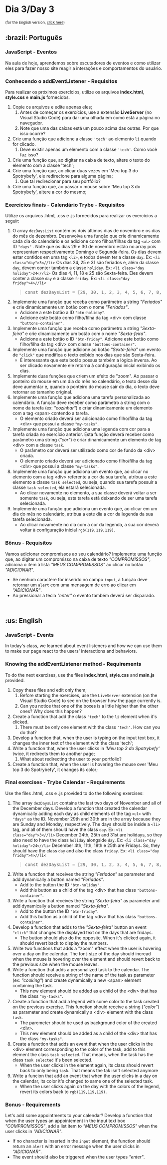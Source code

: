 # Dia 3/Day 3

<small>(for the English version, <a href="#en">click here</a>)</small>

<h2>:brazil: Português</h2>
<h3>JavaScript - Eventos</h3>
<p>Na aula de hoje, aprendemos sobre escutadores de eventos e como utilizar eles para fazer nosso site reagir a interações e comportamentos do usuário.</p>
<h3>Conhecendo o addEventListener - Requisitos</h3>
<p>Para realizar os próximos exercícios, utilize os arquivos <strong>index.html</strong>, <strong>style.css</strong> e <strong>main.js</strong> fornecidos.</p>
<ol>
  <li>Copie os arquivos e edite apenas eles;
    <ol>
      <li>Antes de começar os exercícios, use a extensão <strong>LiveServer</strong> (no Visual Studio Code) para dar uma olhada em como está a página no navegador.</li>
      <li>Note que uma das caixas está um pouco acima das outras. Por que isso ocorre?</li>
    </ol>
  </li>
  <li>Crie uma função que adicione a classe <code>'tech'</code> ao elemento <code>li</code> quando for clicado.
    <ol>
      <li>Deve existir apenas um elemento com a classe <code>'tech'</code>. Como você faz isso?</li>
    </ol>
  </li>
  <li>Crie uma função que, ao digitar na caixa de texto, altere o texto do elemento com a classe 'tech';</li>
  <li>Crie uma função que, ao clicar duas vezes em 'Meu top 3 do Spotrybefy', ele redirecione para alguma página;
    <ol>
      <li>Que tal redirecionar para seu portfólio?</li>
    </ol>
  </li>
  <li>Crie uma função que, ao passar o mouse sobre 'Meu top 3 do Spotrybefy', altere a cor do mesmo;</li>
</ol>
<h3>Exercícios finais - Calendário Trybe - Requisitos</h3>
<p>Utilize os arquivos .html, .css e .js fornecidos para realizar os exercícios a seguir:</p>
<ol>
  <li>O array <code>dezDaysList</code> contém os dois últimos dias de novembro e os dias do mês de dezembro. Desenvolva uma função que crie dinamicamente cada dia do calendário e os adicione como filhos/filhas da tag <code>&lt;ul&gt;</code> com ID <code>"days"</code> . Note que os dias 29 e 30 de novembro estão no array pois representam respectivamente Domingo e Segunda-feira.
  Os dias devem estar contidos em uma tag <code>&lt;li&gt;</code>, e todos devem ter a classe <code>day</code>. Ex: <code>&lt;li class="day"&gt;3&lt;//li&gt;</code>
  Os dias 24, 25 e 31 são feriados e, além da classe <code>day</code>, devem conter também a classe <code>holiday</code>. Ex: <code>&lt;li class="day holiday">24&lt;//li&gt;</code>
  Os dias 4, 11, 18 e 25 são Sexta-feira. Eles devem conter a classe <code>day</code> e a classe <code>friday</code>. Ex: <code>&lt;li class="day friday">4&gt;//li&lt;</code>
    <blockquote>
  <pre>
const dezDaysList = [29, 30, 1, 2, 3, 4, 5, 6, 7, 8, 9, 10, 11, 12, 13, 14, 15, 16, 17, 18, 19, 20, 21, 22, 23, 24, 25, 26, 27, 28, 29, 30, 31];</pre>
    </blockquote>
  </li>
  <li>Implemente uma função que receba como parâmetro a string <em>"Feriados"</em> e crie dinamicamente um botão com o nome <em>"Feriados"</em>.
    <ul>
      <li>Adicione a este botão a ID <code>"btn-holiday"</code>.</li>
      <li>Adicione este botão como filho/filha da tag &lt;div&gt; com classe <code>"buttons-container"</code>.</li>
    </ul>
  </li>
  <li>Implemente uma função que receba como parâmetro a string <em>"Sexta-feira"</em> e crie dinamicamente um botão com o nome <em>"Sexta-feira"</em>.
    <ul>
      <li>Adicione a este botão o ID <code>"btn-friday"</code>.
        Adicione este botão como filho/filha da tag &lt;div&gt; com classe <code>"buttons-container"</code>.
      </li>
    </ul>
  </li>
  <li>
    Implemente uma função que adicione ao botão <em>"Sexta-feira"</em> um evento de <code>"click"</code> que modifica o texto exibido nos dias que são Sexta-feira.
    <ul>
      <li>É interessante que este botão possua também a lógica inversa. Ao ser clicado novamente ele retorna à configuração inicial exibindo os dias.</li>
    </ul>
  </li>
  <li>Implemente duas funções que criem um efeito de "zoom". Ao passar o ponteiro do mouse em um dia do mês no calendário, o texto desse dia deve aumentar e, quando o ponteiro do mouse sair do dia, o texto deve retornar ao tamanho original.</li>
  <li>Implemente uma função que adiciona uma tarefa personalizada ao calendário. A função deve receber como parâmetro a string com o nome da tarefa (ex: <em>"cozinhar"</em>) e criar dinamicamente um elemento com a tag &lt;span&gt; contendo a tarefa.
    <ul>
      <li>O elemento criado deverá ser adicionado como filho/filha da tag &lt;div&gt; que possui a classe <code>"my-tasks"</code>.</li>
    </ul>
  </li>
  <li>Implemente uma função que adiciona uma legenda com cor para a tarefa criada no exercício anterior. Esta função deverá receber como parâmetro uma string (<em>"cor"</em>) e criar dinamicamente um elemento de tag &lt;div&gt; com a classe <code>task</code>.
    <ul>
      <li>O parâmetro cor deverá ser utilizado como cor de fundo da &lt;div&gt; criada.</li>
      <li>O elemento criado deverá ser adicionado como filho/filha da tag &lt;div&gt; que possui a classe <code>"my-tasks"</code>.</li>
    </ul>
  </li>
  <li>Implemente uma função que adiciona um evento que, ao clicar no elemento com a tag &lt;div&gt; referente a cor da sua tarefa, atribua a este elemento a classe <code>task selected</code>, ou seja, quando sua tarefa possuir a classe <code>task selected</code>, ela estará selecionada.
    <ul>
      <li>Ao clicar novamente no elemento, a sua classe deverá voltar a ser somente <code>task</code>, ou seja, esta tarefa está deixando de ser uma tarefa selecionada.</li>
    </ul>
  </li>
  <li>Implemente uma função que adiciona um evento que, ao clicar em um dia do mês no calendário, atribua a este dia a cor da legenda da sua tarefa selecionada.
  <ul>
    <li>Ao clicar novamente no dia com a cor da legenda, a sua cor deverá voltar à configuração inicial <code>rgb(119,119,119)</code>.</li>
  </ul>
  </li>
</ol>
<h3>Bônus - Requisitos</h3>
<p>Vamos adicionar compromissos ao seu calendário? Implemente uma função que, ao digitar um compromisso na caixa de texto <em>"COMPROMISSOS"</em>, adiciona o item à lista <em>"MEUS COMPROMISSOS"</em> ao clicar no botão <em>"ADICIONAR"</em>.</p>  
<ul>
  <li>Se nenhum caractere for inserido no campo <code>input</code>, a função deve retornar um <code>alert</code> com uma mensagem de erro ao clicar em <em>"ADICIONAR"</em>.</li>
  <li>Ao pressionar a tecla <em>"enter"</em> o evento também deverá ser disparado.</li>
</ul>
<br>

<h2 id="en">:us: English</h2>
<h3>JavaScript - Events</h3>
<p>In today's class, we learned about event listeners and how we can use them to make our page react to the users' interactions and behaviors.</p>
<h3>Knowing the addEventListener method - Requirements</h3>
<p>To do the next exercises, use the files <strong>index.html</strong>, <strong>style.css</strong> and <strong>main.js</strong> provided.</p>
<ol>
  <li>Copy these files and edit only them;
    <ol>
      <li>Before starting the exercises, use the <code>LiveServer</code> extension (on the Visual Studio Code) to see on the browser how the page currently is.</li>
      <li>Can you notice that one of the boxes is a little higher than the other ones? Why does this happen?</li>
    </ol>
  </li>
  <li>Create a function that add the class <code>'tech'</code> to the <code>li</code> element when it's clicked.
    <ol>
      <li>There must be only one element with the class <code>'tech'</code>. How can you do that?</li>
    </ol>
  </li>
  <li>Develop a function that, when the user is typing on the input text box, it changes the inner text of the element with the class 'tech';</li>
  <li>Write a function that, when the user clicks in <em>'Meu top 3 do Spotrybefy'</em> twice, it redirects them to another page;
    <ol>
      <li>What about redirecting the user to your portfolio?</li>
    </ol>
  </li>
  <li>Create a function that, when the user is hovering the mouse over 'Meu top 3 do Spotrybefy', it changes its color;</li>
</ol>
<h3>Final exercises - Trybe Calendar - Requirements</h3>
<p>Use the files .html, .css e .js provided to do the following exercises:</p>
<ol>
  <li>The array <code>dezDaysList</code> contains the last two days of November and all of the December days. Develop a function that created the calendar dynamically adding each day as child elements of the tag <code>&lt;ul&gt;</code> with <code>"days"</code> as the ID. November 29th and 30th are in the array because they are Sunday and Monday, respectively.
  The days should be inside a <code>&lt;li&gt;</code> tag, and all of them should have the class <code>day</code>. Ex: <code>&lt;li class="day"&gt;3&lt;//li&gt;</code>
  December 24th, 25th and 31st are holidays, so they also need to have the class <code>holiday</code> alongside <code>day</code>. Ex: <code>&lt;li class="day holiday">24&lt;//li&gt;</code>
  December 4th, 11th, 18th e 25th are Fridays. So, they should have the class <code>day</code> and also the class <code>friday</code>. Ex: <code>&lt;li class="day friday">4&gt;//li&lt;</code>
    <blockquote>
  <pre>
const dezDaysList = [29, 30, 1, 2, 3, 4, 5, 6, 7, 8, 9, 10, 11, 12, 13, 14, 15, 16, 17, 18, 19, 20, 21, 22, 23, 24, 25, 26, 27, 28, 29, 30, 31];</pre>
    </blockquote>
  </li>
  <li>Write a function that receives the string <em>"Feriados"</em> as parameter and add dynamically a button named <em>"Feriados"</em>.
    <ul>
      <li>Add to the button the ID <code>"btn-holiday"</code>.</li>
      <li>Add this button as a child of the tag &lt;div&gt; that has class <code>"buttons-container"</code>.</li>
    </ul>
  </li>
  <li>Write a function that receives the string <em>"Sexta-feira"</em> as parameter and add dynamically a button named <em>"Sexta-feira"</em>.
    <ul>
      <li>Add to the button the ID <code>"btn-friday"</code>.</li>
      <li>Add this button as a child of the tag &lt;div&gt; that has class <code>"buttons-container"</code>.</li>
    </ul>
  </li>
  <li>Develop a function that adds to the <em>"Sexta-feira"</em> button an event <code>"click"</code> that changes the displayed text on the days that are fridays.
    <ul>
      <li>The button should also do the opposite. When it's clicked again, it should revert back to display the numbers.</li>
    </ul>
  </li>
  <li>Write two functions that adds a "zoom" effect when the user is hovering over a day on the calendar. The font-size of the day should incread when the mouse is hovering over the element and should revert back to the previous size when the mouse leaves.</li>
  <li>Write a function that adds a personalized task to the calendar. The function should receive a string of the name of the task as parameter (ex: <em>"cooking"</em>) and create dynamically a new &lt;span&gt; element containing the task.
    <ul>
      <li>This new element should be added as a child of the &lt;div&gt; that has the class <code>"my-tasks"</code>.</li>
    </ul>
  </li>
  <li>Create a function that add a legend with some color to the task created on the previous exercise. This function should receive a string (<em>"color"</em>) as parameter and create dynamically a &lt;div&gt; element with the class <code>task</code>.
    <ul>
      <li>The paremeter should be used as background color of the created &lt;div&gt;.</li>
      <li>This new element should be added as a child of the &lt;div&gt; that has the class <code>"my-tasks"</code>.</li>
    </ul>
  </li>
  <li>Create a function that adds an event that when the user clicks in the &lt;div&gt; element corresponding to the color of the task, add to this element the class <code>task selected</code>. That means, when the task has the class <code>task selected</code> it's been selected.
    <ul>
      <li>When the user clicks in the element again, its class should revert back to only being <code>task</code>. That means the tak isn't selected anymore</li>
    </ul>
  </li>
  <li>Write a funcion that add an event that when the user clicks in a day on the calendar, its color it's changed to same one of the selected task.
  <ul>
    <li>When the user clicks again on the day with the colors of the legend, revert its colors back to <code>rgb(119,119,119)</code>.</li>
  </ul>
  </li>
</ol>
<h3>Bonus - Requirements</h3>
<p>Let's add some appointments to your calendar? Develop a function that when the user types an appointement in the input text box <em>"COMPROMISSOS"</em>, add a list item to <em>"MEUS COMPROMISSOS"</em> when the user clicks in <em>"ADICIONAR"</em>.</p>  
<ul>
  <li>If no character is inserted in the <code>input</code> element, the function should return an <code>alert</code> with an error message when the user clicks in <em>"ADICIONAR"</em>.</li>
  <li>The event should also be triggered when the user types <em>"enter"</em>.</li>
</ul>